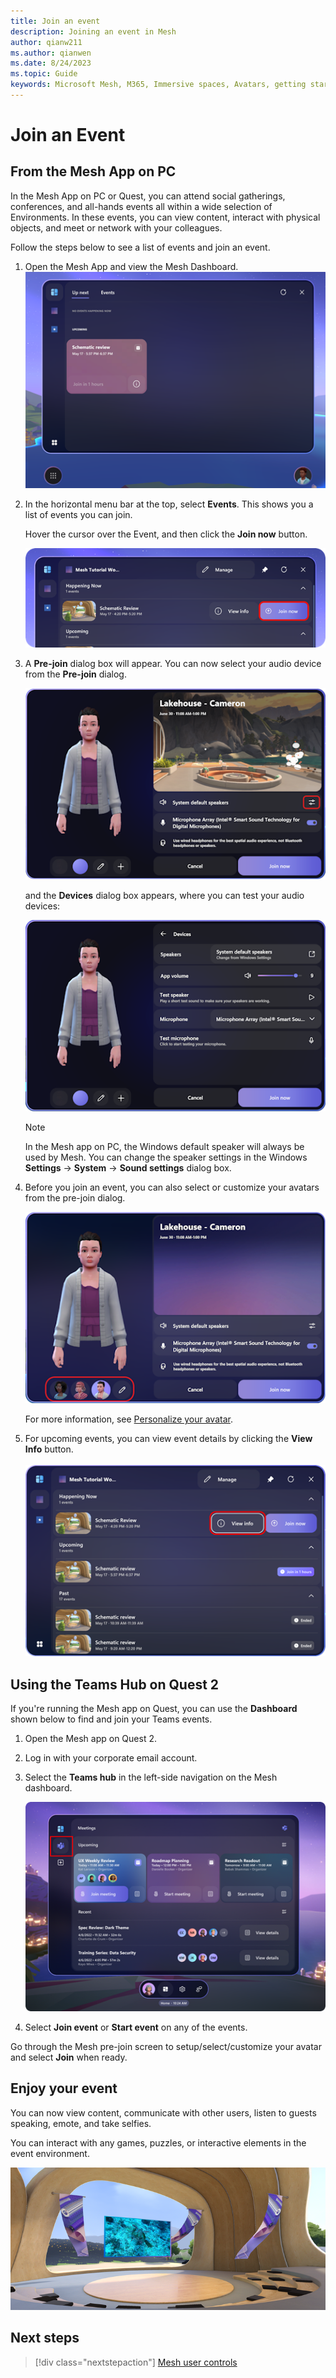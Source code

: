 ```yaml
---
title: Join an event
description: Joining an event in Mesh
author: qianw211    
ms.author: qianwen
ms.date: 8/24/2023
ms.topic: Guide
keywords: Microsoft Mesh, M365, Immersive spaces, Avatars, getting started, documentation, features
---
```


# Join an Event

## From the Mesh App on PC

In the Mesh App on PC or Quest, you can attend social gatherings, conferences, and all-hands events all within a wide selection of Environments. In these events, you can view content, interact with physical objects, and meet or network with your colleagues.

Follow the steps below to see a list of events and join an event.

1. Open the Mesh App and view the Mesh Dashboard.\
    ![A screenshot of the Mesh dashboard](media/image129.png)

2. In the horizontal menu bar at the top, select **Events**. This shows
    you a list of events you can join.

    Hover the cursor over the Event, and then click the **Join now** button.

    ![A screenshot of a computer Description automatically > generated](media/image130.png)

3. A **Pre-join** dialog box will appear. You can now select your audio
    device from the **Pre-join** dialog.

    ![A screenshot of the Mesh prejoin screen](media/mesh-prejoin-screen.png)

    and the **Devices** dialog box appears, where you can test your audio devices:

    ![A screenshot of the audio device test dialog that can be accessed from the prejoin screen](media/audio-device-test-ui.png)

    >[!Note] 
    >In the Mesh app on PC, the Windows default speaker will always be used by Mesh. You can change the speaker settings in the Windows **Settings** -\> **System** -\> **Sound settings** dialog box.

4. Before you join an event, you can also select or customize your avatars from the pre-join dialog.

    ![A screenshot of the pre-join dialog with Avatars menu items highlighted](media/pre-join-dialog-avatars.png)

    For more information, see [Personalize your avatar](avatars.md).

5. For upcoming events, you can view event details by clicking the
    **View Info** button.\
    \
    ![](media/image133.png)

## Using the Teams Hub on Quest 2

If you're running the Mesh app on Quest, you can use the **Dashboard**
shown below to find and join your Teams events.

1. Open the Mesh app on Quest 2.

2. Log in with your corporate email account.

3. Select the **Teams hub** in the left-side navigation on the Mesh dashboard.

    ![A screenshot of the Teams hub from the Mesh dashboard](media/image134.png)

4. Select **Join event** or **Start event** on any of the events.

Go through the Mesh pre-join screen to setup/select/customize your avatar and select **Join** when ready.

## Enjoy your event

You can now view content, communicate with other users, listen to guests speaking, emote, and take selfies.

You can interact with any games, puzzles, or interactive elements in the event environment.

![](media/image135.png)

## Next steps

   > [!div class="nextstepaction"]
   > [Mesh user controls](mesh-user-controls.md#mesh-controls-overview)